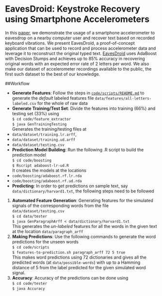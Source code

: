 EavesDroid: Keystroke Recovery using Smartphone Accelerometers
=============

In this [paper](https://github.com/naturegirl/EavesDroid/blob/master/paper/report.pdf),
we demonstrate the usage of a smartphone accelerometer to
eavesdrop on a nearby computer user and recover text based on recorded
keyboard vibrations. We present EavesDroid, a proof-of-concept application
that can be used to record and process accelerometer data and leverage it to
reconstruct the original typed text.
[EavesDroid](https://github.com/naturegirl/EavesDroid/blob/master/paper/report.pdf)
uses AdaBoost with Decision
Stumps and achieves up to 85% accuracy in recovering original words with an
expected error rate of 2 letters per word. We also make our dataset of
accelerometer recordings available to the public, the first such dataset to the
best of our knowledge.

##Workflow
- **Generate Features**: Follow the steps in [```code/scripts/README.md```](https://github.com/naturegirl/EavesDroid/blob/master/code/scripts/README.md) to
generate the *default* labeled features file
```data/features/all-letters-labeled.csv``` for the whole of raw data
- **Generate Training/Test Set**: Divide the features into training (66%) and
testing set (33%) using  
```$ cd code/feature_extractor```  
```$ java GenTrainingTesting```  
Generates the training/testing files at  
 - ```data/dataset/training.lr.arff```,
 - ```data/dataset/training.ud.arff```
 - ```data/dataset/testing.csv```
- **Prediction Model Building**: Run the following .R script to build the
prediction model  
```$ cd code/boosting```  
```$ Rscript adaboost-lr-ud.R```  
It creates the models at the locations  
 - ```code/boosting/adaboost.rf.lr.rda```
 - ```code/boosting/adaboost.rf.ud.rda```
- **Predicting**: In order to get predictions on sample text,
say ```data/dictionary/harvard1.txt```, the following steps need to be followed
 1. **Automated Feature Generation**: Generating features for the simulated
signals of the corresponding words
from the file ```data/dataset/testing.csv```  
```$ cd data/tester```  
```$ java GenParagraphArff < data/dictionary/harvard1.txt```  
This generates the *un-labeled* features for all the words in the given text at
the location ```data/paragraph_arff```
 2. **Making Predictions**: Use the following commands to generate the word
predictions for the unseen words  
```$ cd code/scripts```  
```$ features-to-prediction.sh paragraph_arff 72 5 true```  
This makes word predictions using 72 dictionaries and gives all the predicted
words (at ```data/possible-words```) with up to a Hamming distance of 5 from
the label predicted for the given simulated word signal.
 3. **Accuracy**: Accuracy of the predictions can be done using  
```$ cd code/tester```  
```$ java Accuracy```

